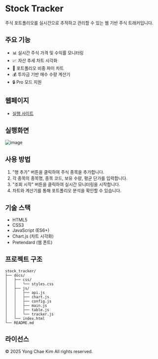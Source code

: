 # Stock Tracker

주식 포트폴리오를 실시간으로 추적하고 관리할 수 있는 웹 기반 주식 트래커입니다.

## 주요 기능

- 📊 실시간 주식 가격 및 수익률 모니터링
- 📈 자산 추세 차트 시각화
- 🍩 포트폴리오 비중 파이 차트
- 💰 투자금 기반 매수 수량 계산기
- 🔒 Pro 모드 지원

## 웹페이지

- [실행 사이트](https://97yong.github.io/stock-profile-tracker/)

## 실행화면

![image](https://github.com/user-attachments/assets/0d99828c-fd10-4e30-88b3-4759614f611a)


## 사용 방법

1. "행 추가" 버튼을 클릭하여 주식 종목을 추가합니다.
2. 각 종목의 종목명, 종목 코드, 보유 수량, 평균 단가를 입력합니다.
3. "조회 시작" 버튼을 클릭하여 실시간 모니터링을 시작합니다.
4. 차트와 계산기를 통해 포트폴리오 분석을 확인할 수 있습니다.

## 기술 스택

- HTML5
- CSS3
- JavaScript (ES6+)
- Chart.js (차트 시각화)
- Pretendard (웹 폰트)

## 프로젝트 구조

```
stock_tracker/
├── docs/
│   ├── css/
│   │   └── styles.css
│   ├── js/
│   │   ├── api.js
│   │   ├── chart.js
│   │   ├── config.js
│   │   ├── main.js
│   │   ├── table.js
│   │   └── tracker.js
│   └── index.html
└── README.md
```

## 라이선스

© 2025 Yong Chae Kim All rights reserved. 
